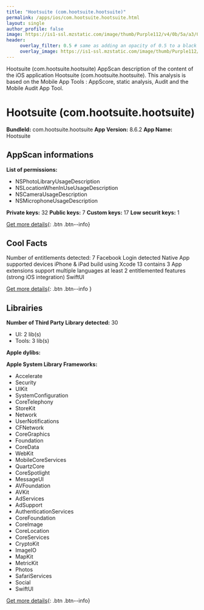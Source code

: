 ```yaml
---
title: "Hootsuite (com.hootsuite.hootsuite)"
permalink: /apps/ios/com.hootsuite.hootsuite.html
layout: single
author_profile: false
image: https://is1-ssl.mzstatic.com/image/thumb/Purple112/v4/0b/5a/a3/0b5aa3d2-5076-3311-8213-ff32db8f814e/AppIcon-0-1x_U007emarketing-0-7-0-85-220.png/512x512bb.jpg
header: 
     overlay_filter: 0.5 # same as adding an opacity of 0.5 to a black background
     overlay_image: https://is1-ssl.mzstatic.com/image/thumb/Purple112/v4/0b/5a/a3/0b5aa3d2-5076-3311-8213-ff32db8f814e/AppIcon-0-1x_U007emarketing-0-7-0-85-220.png/512x512bb.jpg
---
```

Hootsuite (com.hootsuite.hootsuite) AppScan description of the content of the iOS application Hootsuite (com.hootsuite.hootsuite). This analysis is based on the Mobile App Tools : AppScore, static analysis, Audit and the Mobile Audit App Tool.

# Hootsuite (com.hootsuite.hootsuite)

**BundleId:** com.hootsuite.hootsuite
**App Version:** 8.6.2
**App Name:** Hootsuite


## AppScan informations 

**List of permissions:** 
- NSPhotoLibraryUsageDescription
- NSLocationWhenInUseUsageDescription
- NSCameraUsageDescription
- NSMicrophoneUsageDescription
  
  
**Private keys:** 32
**Public keys:** 7
**Custom keys:** 17
**Low securit keys:** 1
  
[Get more details](/pricing.html){: .btn .btn--info}

## Cool Facts

Number of entitlements detected: 7
Facebook Login detected
Native App
supported devices iPhone & iPad
build using Xcode 13
contains 3 App extensions
support multiple languages
at least 2 entitlemented features (strong iOS integration)
SwiftUI
  
[Get more details](/pricing.html){: .btn .btn--info }

## Librairies 
**Number of Third Party Library detected:** 30
- UI: 2 lib(s)
- Tools: 3 lib(s)


**Apple dylibs:**


**Apple System Library Frameworks:**
- Accelerate
- Security
- UIKit
- SystemConfiguration
- CoreTelephony
- StoreKit
- Network
- UserNotifications
- CFNetwork
- CoreGraphics
- Foundation
- CoreData
- WebKit
- MobileCoreServices
- QuartzCore
- CoreSpotlight
- MessageUI
- AVFoundation
- AVKit
- AdServices
- AdSupport
- AuthenticationServices
- CoreFoundation
- CoreImage
- CoreLocation
- CoreServices
- CryptoKit
- ImageIO
- MapKit
- MetricKit
- Photos
- SafariServices
- Social
- SwiftUI


  
[Get more details](/pricing.html){: .btn .btn--info}

